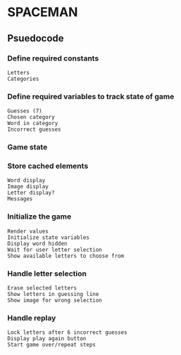 # SPACEMAN
## Psuedocode
### Define required constants
    Letters
    Categories

### Define required variables to track state of game
    Guesses (7)
    Chosen category
    Word in category
    Incorrect guesses

### Game state

### Store cached elements
    Word display
    Image display
    Letter display?
    Messages

### Initialize the game
    Render values
    Initialize state variables
    Display word hidden
    Wait for user letter selection
    Show available letters to choose from
    
### Handle letter selection
    Erase selected letters
    Show letters in guessing line
    Show image for wrong selection

### Handle replay
    Lock letters after 6 incorrect guesses
    Display play again button
    Start game over/repeat steps
